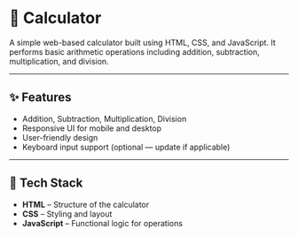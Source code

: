 # 🧮 Calculator

A simple web-based calculator built using HTML, CSS, and JavaScript. It performs basic arithmetic operations including addition, subtraction, multiplication, and division.

---

## ✨ Features

- Addition, Subtraction, Multiplication, Division
- Responsive UI for mobile and desktop
- User-friendly design
- Keyboard input support (optional — update if applicable)

---

## 🔧 Tech Stack

- **HTML** – Structure of the calculator
- **CSS** – Styling and layout
- **JavaScript** – Functional logic for operations
